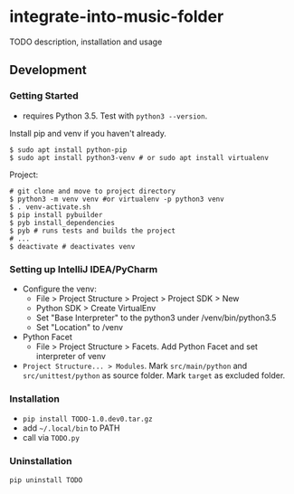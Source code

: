 # integrate-into-music-folder
TODO description, installation and usage

## Development

### Getting Started
- requires Python 3.5. Test with `python3 --version`.

Install pip and venv if you haven't already.
```
$ sudo apt install python-pip
$ sudo apt install python3-venv # or sudo apt install virtualenv
```

Project:
```
# git clone and move to project directory
$ python3 -m venv venv #or virtualenv -p python3 venv
$ . venv-activate.sh
$ pip install pybuilder
$ pyb install_dependencies
$ pyb # runs tests and builds the project
# ...
$ deactivate # deactivates venv
```

### Setting up IntelliJ IDEA/PyCharm
- Configure the venv:
  - File > Project Structure > Project > Project SDK > New
  - Python SDK > Create VirtualEnv
  - Set "Base Interpreter" to the python3 under <project>/venv/bin/python3.5
  - Set "Location" to <project>/venv
- Python Facet
  - File > Project Structure > Facets. Add Python Facet and set interpreter of venv
- `Project Structure... > Modules`. Mark `src/main/python` and `src/unittest/python` as source folder. Mark `target` as excluded folder.

### Installation
- `pip install TODO-1.0.dev0.tar.gz`
- add `~/.local/bin` to PATH
- call via `TODO.py`

### Uninstallation
`pip uninstall TODO`